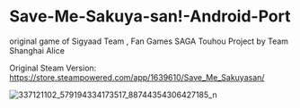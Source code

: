 # Save-Me-Sakuya-san!-Android-Port
original game of Sigyaad Team
,
Fan Games SAGA Touhou Project by Team Shanghai Alice

Original Steam Version: https://store.steampowered.com/app/1639610/Save_Me_Sakuyasan/

![337121102_579194334173517_88744354306427185_n](https://user-images.githubusercontent.com/130788813/234043045-8f93cdc4-6956-4f49-a6b9-60049b5b68d8.jpg)

